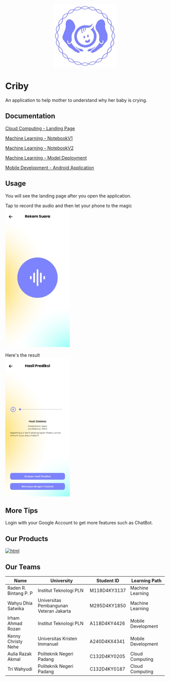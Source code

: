 <p align="center">
    <img src="/imgs/criby.png" alt="Criby Logo">
</p>

# Criby
An application to help mother to understand why her baby is crying.

## Documentation
[Cloud Computing - Landing Page](https://github.com/wahyudhiasatwika/Criby/tree/landing_page_development)

[Machine Learning - NotebookV1](https://github.com/wahyudhiasatwika/Criby/tree/main/Machine%20Learning)

[Machine Learning - NotebookV2](https://www.kaggle.com/search?q=criby)

[Machine Learning - Model Deployment](https://github.com/wahyudhiasatwika/Criby/tree/model_deployment)

[Mobile Development - Android Application](https://github.com/wahyudhiasatwika/Criby/tree/master)



## Usage
You will see the landing page after you open the application. <br>

Tap to record the audio and then let your phone to the magic <br>
![Record Now!](/imgs/mobile/record.jpg)

Here's the result <br>
![Record Now!](/imgs/mobile/result.jpg)



## More Tips
Login with your Google Account to get more features such as ChatBot.

## Our Products
[![html](https://img.shields.io/badge/Go%20To%20Criby.app-8A2BE2)](https://criby.app)

## Our Teams
| Name  | University  | Student ID | Learning Path |
|----------|---------------|---------------|---------------|
| Raden R. Bintang P. P | Institut Teknologi PLN      | M118D4KY3137   | Machine Learning       |
| Wahyu Dhia Satwika | Universitas Pembangunan Veteran Jakarta      | M295D4KY1850       | Machine Learning       |
| Irham Ahmad Rozan | Institut Teknologi PLN      | A118D4KY4426       | Mobile Development    |
| Kenny Christy Nehe | Universitas Kristen Immanuel      | A240D4KX4341       | Mobile Development    |
| Aulia Razak Akmal | Politeknik Negeri Padang      | C132D4KY0205       | Cloud Computing |
| Tri Wahyudi | Politeknik Negeri Padang      | C132D4KY0187      | Cloud Computing |
